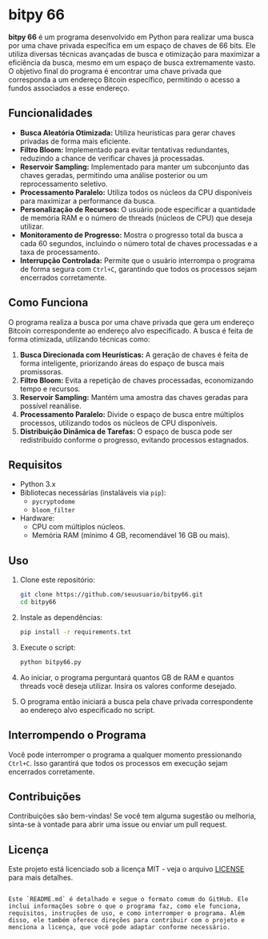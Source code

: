 
# bitpy 66

**bitpy 66** é um programa desenvolvido em Python para realizar uma busca por uma chave privada específica em um espaço de chaves de 66 bits. Ele utiliza diversas técnicas avançadas de busca e otimização para maximizar a eficiência da busca, mesmo em um espaço de busca extremamente vasto. O objetivo final do programa é encontrar uma chave privada que corresponda a um endereço Bitcoin específico, permitindo o acesso a fundos associados a esse endereço.

## Funcionalidades

- **Busca Aleatória Otimizada:** Utiliza heurísticas para gerar chaves privadas de forma mais eficiente.
- **Filtro Bloom:** Implementado para evitar tentativas redundantes, reduzindo a chance de verificar chaves já processadas.
- **Reservoir Sampling:** Implementado para manter um subconjunto das chaves geradas, permitindo uma análise posterior ou um reprocessamento seletivo.
- **Processamento Paralelo:** Utiliza todos os núcleos da CPU disponíveis para maximizar a performance da busca.
- **Personalização de Recursos:** O usuário pode especificar a quantidade de memória RAM e o número de threads (núcleos de CPU) que deseja utilizar.
- **Monitoramento de Progresso:** Mostra o progresso total da busca a cada 60 segundos, incluindo o número total de chaves processadas e a taxa de processamento.
- **Interrupção Controlada:** Permite que o usuário interrompa o programa de forma segura com `Ctrl+C`, garantindo que todos os processos sejam encerrados corretamente.

## Como Funciona

O programa realiza a busca por uma chave privada que gera um endereço Bitcoin correspondente ao endereço alvo especificado. A busca é feita de forma otimizada, utilizando técnicas como:

1. **Busca Direcionada com Heurísticas:** A geração de chaves é feita de forma inteligente, priorizando áreas do espaço de busca mais promissoras.
2. **Filtro Bloom:** Evita a repetição de chaves processadas, economizando tempo e recursos.
3. **Reservoir Sampling:** Mantém uma amostra das chaves geradas para possível reanálise.
4. **Processamento Paralelo:** Divide o espaço de busca entre múltiplos processos, utilizando todos os núcleos de CPU disponíveis.
5. **Distribuição Dinâmica de Tarefas:** O espaço de busca pode ser redistribuído conforme o progresso, evitando processos estagnados.

## Requisitos

- Python 3.x
- Bibliotecas necessárias (instaláveis via `pip`):
  - `pycryptodome`
  - `bloom_filter`
- Hardware:
  - CPU com múltiplos núcleos.
  - Memória RAM (mínimo 4 GB, recomendável 16 GB ou mais).

## Uso

1. Clone este repositório:
   ```bash
   git clone https://github.com/seuusuario/bitpy66.git
   cd bitpy66
   ```

2. Instale as dependências:
   ```bash
   pip install -r requirements.txt
   ```

3. Execute o script:
   ```bash
   python bitpy66.py
   ```

4. Ao iniciar, o programa perguntará quantos GB de RAM e quantos threads você deseja utilizar. Insira os valores conforme desejado.

5. O programa então iniciará a busca pela chave privada correspondente ao endereço alvo especificado no script.

## Interrompendo o Programa

Você pode interromper o programa a qualquer momento pressionando `Ctrl+C`. Isso garantirá que todos os processos em execução sejam encerrados corretamente.

## Contribuições

Contribuições são bem-vindas! Se você tem alguma sugestão ou melhoria, sinta-se à vontade para abrir uma issue ou enviar um pull request.

## Licença

Este projeto está licenciado sob a licença MIT - veja o arquivo [LICENSE](LICENSE) para mais detalhes.
```

Este `README.md` é detalhado e segue o formato comum do GitHub. Ele inclui informações sobre o que o programa faz, como ele funciona, requisitos, instruções de uso, e como interromper o programa. Além disso, ele também oferece direções para contribuir com o projeto e menciona a licença, que você pode adaptar conforme necessário.
